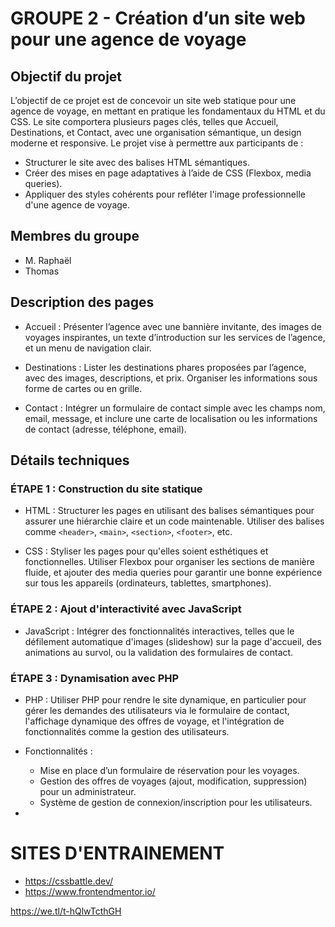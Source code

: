 # GROUPE 2 - Création d’un site web pour une agence de voyage

## Objectif du projet
L’objectif de ce projet est de concevoir un site web statique pour une agence de voyage, en mettant en pratique les fondamentaux du HTML et du CSS. Le site comportera plusieurs pages clés, telles que Accueil, Destinations, et Contact, avec une organisation sémantique, un design moderne et responsive. Le projet vise à permettre aux participants de :
- Structurer le site avec des balises HTML sémantiques.
- Créer des mises en page adaptatives à l’aide de CSS (Flexbox, media queries).
- Appliquer des styles cohérents pour refléter l'image professionnelle d'une agence de voyage.

## Membres du groupe
- M. Raphaël
- Thomas

## Description des pages

- Accueil : Présenter l’agence avec une bannière invitante, des images de voyages inspirantes, un texte d’introduction sur les services de l’agence, et un menu de navigation clair.

- Destinations : Lister les destinations phares proposées par l’agence, avec des images, descriptions, et prix. Organiser les informations sous forme de cartes ou en grille.

- Contact : Intégrer un formulaire de contact simple avec les champs nom, email, message, et inclure une carte de localisation ou les informations de contact (adresse, téléphone, email).

## Détails techniques

### ÉTAPE 1 : Construction du site statique
- HTML : Structurer les pages en utilisant des balises sémantiques pour assurer une hiérarchie claire et un code maintenable. Utiliser des balises comme `<header>`, `<main>`, `<section>`, `<footer>`, etc.
  
- CSS : Styliser les pages pour qu'elles soient esthétiques et fonctionnelles. Utiliser Flexbox pour organiser les sections de manière fluide, et ajouter des media queries pour garantir une bonne expérience sur tous les appareils (ordinateurs, tablettes, smartphones).

### ÉTAPE 2 : Ajout d'interactivité avec JavaScript
- JavaScript : Intégrer des fonctionnalités interactives, telles que le défilement automatique d'images (slideshow) sur la page d'accueil, des animations au survol, ou la validation des formulaires de contact.

### ÉTAPE 3 : Dynamisation avec PHP
- PHP : Utiliser PHP pour rendre le site dynamique, en particulier pour gérer les demandes des utilisateurs via le formulaire de contact, l'affichage dynamique des offres de voyage, et l'intégration de fonctionnalités comme la gestion des utilisateurs.

- Fonctionnalités :
  - Mise en place d’un formulaire de réservation pour les voyages.
  - Gestion des offres de voyages (ajout, modification, suppression) pour un administrateur.
  - Système de gestion de connexion/inscription pour les utilisateurs.




- 




# SITES D'ENTRAINEMENT

- https://cssbattle.dev/
- https://www.frontendmentor.io/


https://we.tl/t-hQlwTcthGH